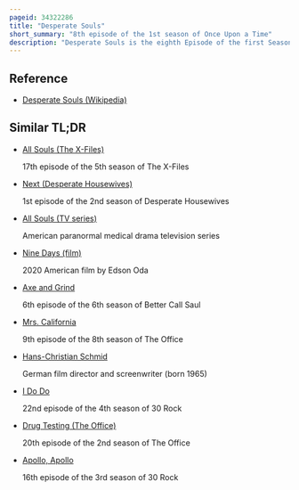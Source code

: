 ```yaml
---
pageid: 34322286
title: "Desperate Souls"
short_summary: "8th episode of the 1st season of Once Upon a Time"
description: "Desperate Souls is the eighth Episode of the first Season of the american fairy-taledramatic Television Series once upon a Time. It was written by the consulting Producer Jane Espenson and directed by Michael Waxman. Espenson wrote it to show the Readers some crucial Facts about Rumpelstiltskin's Origins. Guest Stars included Brad Dourif, Giancarlo Esposito, Beverley Elliott, Ty Olsson, Meghan Ory, and Dylan Schmid."
---
```


## Reference

- [Desperate Souls (Wikipedia)](https://en.wikipedia.org/?curid=34322286)

## Similar TL;DR

- [All Souls (The X-Files)](/tldr/en/all-souls-the-x-files)

  17th episode of the 5th season of The X-Files

- [Next (Desperate Housewives)](/tldr/en/next-desperate-housewives)

  1st episode of the 2nd season of Desperate Housewives

- [All Souls (TV series)](/tldr/en/all-souls-tv-series)

  American paranormal medical drama television series

- [Nine Days (film)](/tldr/en/nine-days-film)

  2020 American film by Edson Oda

- [Axe and Grind](/tldr/en/axe-and-grind)

  6th episode of the 6th season of Better Call Saul

- [Mrs. California](/tldr/en/mrs-california)

  9th episode of the 8th season of The Office

- [Hans-Christian Schmid](/tldr/en/hans-christian-schmid)

  German film director and screenwriter (born 1965)

- [I Do Do](/tldr/en/i-do-do)

  22nd episode of the 4th season of 30 Rock

- [Drug Testing (The Office)](/tldr/en/drug-testing-the-office)

  20th episode of the 2nd season of The Office

- [Apollo, Apollo](/tldr/en/apollo-apollo)

  16th episode of the 3rd season of 30 Rock
